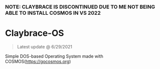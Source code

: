 ### NOTE: CLAYBRACE IS DISCONTINUED DUE TO ME NOT BEING ABLE TO INSTALL COSMOS IN VS 2022

# Claybrace-OS

> Latest update @ 6/29/2021

Simple DOS-based Operating System made with COSMOS(https://gocosmos.org)
